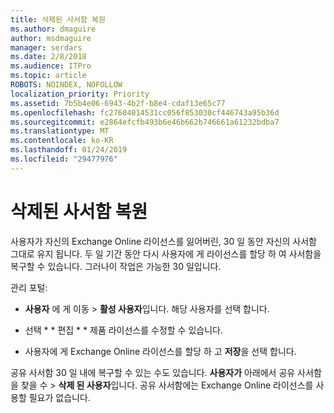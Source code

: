 ```yaml
---
title: 삭제된 사서함 복원
ms.author: dmaguire
author: msdmaguire
manager: serdars
ms.date: 2/8/2018
ms.audience: ITPro
ms.topic: article
ROBOTS: NOINDEX, NOFOLLOW
localization_priority: Priority
ms.assetid: 7b5b4e06-6943-4b2f-b8e4-cdaf13e65c77
ms.openlocfilehash: fc27604014531cc056f853030cf446743a95b36d
ms.sourcegitcommit: e2864efcfb493b6e46b662b746661a61232bdba7
ms.translationtype: MT
ms.contentlocale: ko-KR
ms.lasthandoff: 01/24/2019
ms.locfileid: "29477976"
---
```

# <a name="restore-a-deleted-mailbox"></a>삭제된 사서함 복원

사용자가 자신의 Exchange Online 라이선스를 잃어버린, 30 일 동안 자신의 사서함 그대로 유지 됩니다. 두 일 기간 동안 다시 사용자에 게 라이선스를 할당 하 여 사서함을 복구할 수 있습니다. 그러나이 작업은 가능한 30 일입니다.
  
관리 포털:
  
- **사용자** 에 게 이동 \> **활성 사용자**입니다. 해당 사용자를 선택 합니다.
    
- 선택 * * 편집 * * 제품 라이선스를 수정할 수 있습니다. 
    
- 사용자에 게 Exchange Online 라이선스를 할당 하 고 **저장**을 선택 합니다.
    
공유 사서함 30 일 내에 복구할 수 있는 수도 있습니다. **사용자가** 아래에서 공유 사서함을 찾을 수 \> **삭제 된 사용자**입니다. 공유 사서함에는 Exchange Online 라이선스를 사용할 필요가 없습니다.
  

